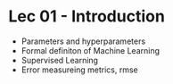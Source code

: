 # Lec 01 - Introduction

* Parameters and hyperparameters
* Formal definiton of Machine Learning
* Supervised Learning
* Error measureing metrics, rmse 